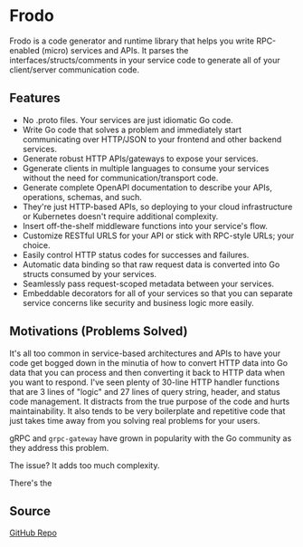 # Frodo

Frodo is a code generator and runtime library that helps
you write RPC-enabled (micro) services and APIs. It parses
the interfaces/structs/comments in your service code to
generate all of your client/server communication code.

## Features

* No .proto files. Your services are just idiomatic Go code.
* Write Go code that solves a problem and immediately start
  communicating over HTTP/JSON to your frontend and other backend services.
* Generate robust HTTP APIs/gateways to expose your services. 
* Ggenerate clients in multiple languages to consume your services
  without the need for communication/transport code.
* Generate complete OpenAPI documentation to describe your
  APIs, operations, schemas, and such.
* They're just HTTP-based APIs, so deploying to your cloud
  infrastructure or Kubernetes doesn't require additional complexity. 
* Insert off-the-shelf middleware functions into your service's flow.
* Customize RESTful URLS for your API or stick with
  RPC-style URLs; your choice.
* Easily control HTTP status codes for successes and failures.
* Automatic data binding so that raw request data is converted
  into Go structs consumed by your services.
* Seamlessly pass request-scoped metadata between your services.
* Embeddable decorators for all of your services so that you can
  separate service concerns like security and business logic more easily.

## Motivations (Problems Solved)

It's all too common in service-based architectures and APIs
to have your code get bogged down in the minutia of how
to convert HTTP data into Go data that you can process and then
converting it back to HTTP data when you want to respond. I've
seen plenty of 30-line HTTP handler functions that are 3 lines
of "logic" and 27 lines of query string, header, and status
code management. It distracts from the true purpose of the
code and hurts maintainability. It also tends to be very
boilerplate and repetitive code that just takes time away from
you solving real problems for your users.

gRPC and `grpc-gateway` have grown in popularity with the Go community as they
address this problem.

The issue? It adds too much complexity.

There's the 

## Source

[GitHub Repo](https://github.com/robsignorelli/frodo)
